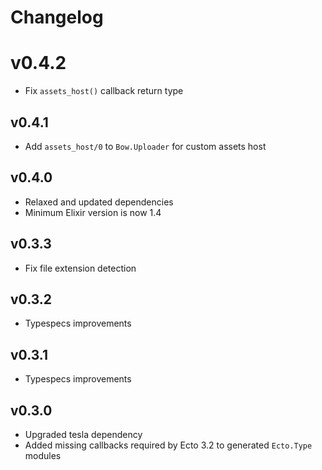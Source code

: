 # Changelog

# v0.4.2

* Fix `assets_host()` callback return type

## v0.4.1

* Add `assets_host/0` to `Bow.Uploader` for custom assets host

## v0.4.0

* Relaxed and updated dependencies
* Minimum Elixir version is now 1.4

## v0.3.3

* Fix file extension detection

## v0.3.2

* Typespecs improvements

## v0.3.1

* Typespecs improvements

## v0.3.0

* Upgraded tesla dependency
* Added missing callbacks required by Ecto 3.2 to generated `Ecto.Type` modules

